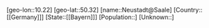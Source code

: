 ﻿---
location: [50.32,10.22]
type: City
tags:
- geo/City


SpocWebEntityId: 32859
isDeleted: false
confidential: public

---
[geo-lon::10.22]
[geo-lat::50.32]
[name::Neustadt@Saale]
[Country::[[Germany]]]
[State::[[Bayern]]]
[Population::]
[Unknown::]

